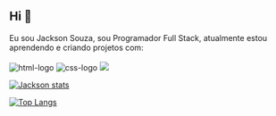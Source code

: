 ## Hi 👋

Eu sou Jackson Souza, sou Programador Full Stack, atualmente estou aprendendo e criando projetos com:
<br>
<br>
<img src="https://img.shields.io/badge/HTML5-E34F26?style=for-the-badge&logo=html5&logoColor=white" alt="html-logo" />
<img src="https://img.shields.io/badge/CSS-239120?&style=for-the-badge&logo=css3&logoColor=white" alt="css-logo" />
<img src="https://img.shields.io/badge/JavaScript-F7DF1E?style=for-the-badge&logo=javascript&logoColor=black" />


[![Jackson stats](https://github-readme-stats.vercel.app/api?username=Jackson014)](https://github.com/anuraghazra/github-readme-stats)

[![Top Langs](https://github-readme-stats.vercel.app/api/top-langs/?username=Jackson014)](https://github.com/anuraghazra/github-readme-stats)
